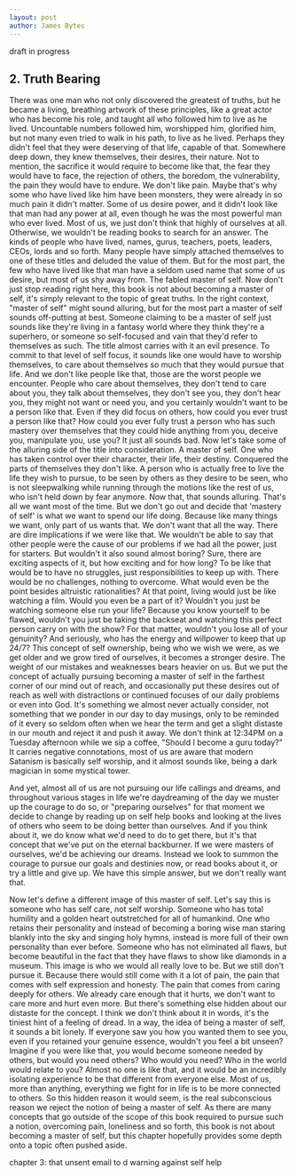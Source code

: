 ```yaml
---
layout: post
author: James Bytes
---
```


draft in progress

## 2. Truth Bearing
<!-- Mastery -->
There was one man who not only discovered the greatest of truths, but he became a living, breathing artwork of these principles, like a great actor who has become his role, and taught all who followed him to live as he lived. Uncountable numbers followed him, worshipped him, glorified him, but not many even tried to walk in his path, to live as he lived. Perhaps they didn't feel that they were deserving of that life, capable of that. Somewhere deep down, they knew themselves, their desires, their nature. Not to mention, the sacrifice it would require to become like that, the fear they would have to face, the rejection of others, the boredom, the vulnerability, the pain they would have to endure. We don't like pain. Maybe that's why some who have lived like him have been monsters, they were already in so much pain it didn't matter. Some of us desire power, and it didn't look like that man had any power at all, even though he was the most powerful man who ever lived. Most of us, we just don't think that highly of ourselves at all. Otherwise, we wouldn't be reading books to search for an answer.  The kinds of people who have lived, names, gurus, teachers, poets, leaders, CEOs, lords and so forth. Many people have simply attached themselves to one of these titles and deluded the value of them. But for the most part, the few who have lived like that man have a seldom used name that some of us desire, but most of us shy away from. The fabled master of self. Now don't just stop reading right here, this book is not about becoming a master of self, it's simply relevant to the topic of great truths. In the right context, "master of self" might sound alluring, but for the most part a master of self sounds off-putting at best. Someone claiming to be a master of self just sounds like they're living in a fantasy world where they think they're a superhero, or someone so self-focused and vain that they'd refer to themselves as such. The title almost carries with it an evil presence. To commit to that level of self focus, it sounds like one would have to worship themselves, to care about themselves so much that they would pursue that life. And we don't like people like that, those are the worst people we encounter. People who care about themselves, they don't tend to care about you, they talk about themselves, they don't see you, they don't hear you, they might not want or need you, and you certainly wouldn't want to be a person like that. Even if they did focus on others, how could you ever trust a person like that? How could you ever fully trust a person who has such mastery over themselves that they could hide anything from you, deceive you, manipulate you, use you? It just all sounds bad. Now let's take some of the alluring side of the title into consideration. A master of self. One who has taken control over their character, their life, their destiny. Conquered the parts of themselves they don't like. A person who is actually free to live the life they wish to pursue, to be seen by others as they desire to be seen, who is not sleepwalking while running through the motions like the rest of us, who isn't held down by fear anymore. Now that, that sounds alluring. That's all we want most of the time. But we don't go out and decide that 'mastery of self' is what we want to spend our life doing. Because like many things we want, only part of us wants that. We don't want that all the way. There are dire implications if we were like that. We wouldn't be able to say that other people were the cause of our problems if we had all the power, just for starters. But wouldn't it also sound almost boring? Sure, there are exciting aspects of it, but how exciting and for how long? To be like that would be to have no struggles, just responsibilities to keep up with. There would be no challenges, nothing to overcome. What would even be the point besides altruistic rationalities? At that point, living would just be like watching a film. Would you even be a part of it? Wouldn't you just be watching someone else run your life? Because you know yourself to be flawed, wouldn't you just be taking the backseat and watching this perfect person carry on with the show? For that matter, wouldn't you lose all of your genuinity? And seriously, who has the energy and willpower to keep that up 24/7? This concept of self ownership, being who we wish we were, as we get older and we grow tired of ourselves, it becomes a stronger desire. The weight of our mistakes and weaknesses bears heavier on us. But we put the concept of actually pursuing becoming a master of self in the farthest corner of our mind out of reach, and occasionally put these desires out of reach as well with distractions or continued focuses of our daily problems or even into God. It's something we almost never actually consider, not something that we ponder in our day to day musings, only to be reminded of it every so seldom often when we hear the term and get a slight distaste in our mouth and reject it and push it away. We don't think at 12:34PM on a Tuesday afternoon while we sip a coffee, "Should I become a guru today?" It carries negative connotations, most of us are aware that modern Satanism is basically self worship, and it almost sounds like, being a dark magician in some mystical tower.

And yet, almost all of us are not pursuing our life callings and dreams, and throughout various stages in life we're daydreaming of the day we muster up the courage to do so, or "preparing ourselves" for that moment we decide to change by reading up on self help books and looking at the lives of others who seem to be doing better than ourselves. And if you think about it, we do know what we'd need to do to get there, but it's that concept that we've put on the eternal backburner. If we were masters of ourselves, we'd be achieving our dreams. Instead we look to summon the courage to pursue our goals and destinies now, or read books about it, or try a little and give up. We have this simple answer, but we don't really want that.

Now let's define a different image of this master of self. Let's say this is someone who has self care, not self worship. Someone who has total humility and a golden heart outstretched for all of humankind. One who retains their personality and instead of becoming a boring wise man staring blankly into the sky and singing holy hymns, instead is more full of their own personality than ever before. Someone who has not eliminated all flaws, but become beautiful in the fact that they have flaws to show like diamonds in a museum. This image is who we would all really love to be. But we still don't pursue it. Because there would still come with it a lot of pain, the pain that comes with self expression and honesty. The pain that comes from caring deeply for others. We already care enough that it hurts, we don't want to care more and hurt even more. But there's something else hidden about our distaste for the concept. I think we don't think about it in words, it's the tiniest hint of a feeling of dread. In a way, the idea of being a master of self, it sounds a bit lonely. If everyone saw you how you wanted them to see you, even if you retained your genuine essence, wouldn't you feel a bit unseen? Imagine if you were like that, you would become someone needed by others, but would you need others? Who would you need? Who in the world would relate to you? Almost no one is like that, and it would be an incredibly isolating experience to be that different from everyone else. Most of us, more than anything, everything we fight for in life is to be more connected to others. So this hidden reason it would seem, is the real subconscious reason we reject the notion of being a master of self. As there are many concepts that go outside of the scope of this book required to pursue such a notion, overcoming pain, loneliness and so forth, this book is not about becoming a master of self, but this chapter hopefully provides some depth onto a topic often pushed aside.




chapter 3: that unsent email to d warning against self help
